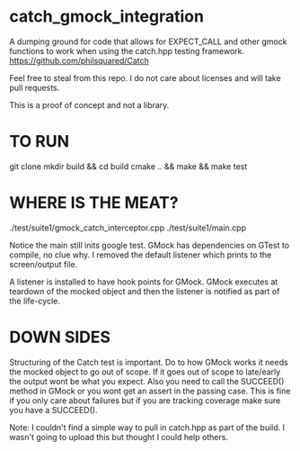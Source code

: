 # catch_gmock_integration
A dumping ground for code that allows for EXPECT_CALL and other gmock functions to work when using the catch.hpp testing framework. https://github.com/philsquared/Catch

Feel free to steal from this repo. I do not care about licenses and will take pull requests.

This is a proof of concept and not a library.

TO RUN
======
git clone
mkdir build && cd build
cmake .. && make && make test

WHERE IS THE MEAT?
==================
./test/suite1/gmock_catch_interceptor.cpp
./test/suite1/main.cpp

Notice the main still inits google test. GMock has dependencies on GTest to compile, no clue why. I removed the default listener which prints to the screen/output file.

A listener is installed to have hook points for GMock. GMock executes at teardown of the mocked object and then the listener is notified as part of the life-cycle.

DOWN SIDES
==========
Structuring of the Catch test is important. Do to how GMock works it needs the mocked object to go out of scope. If it goes out of scope to late/early the output wont be what you expect.
Also you need to call the SUCCEED() method in GMock or you wont get an assert in the passing case. This is fine if you only care about failures but if you are tracking coverage make sure you have a SUCCEED().


Note: I couldn't find a simple way to pull in catch.hpp as part of the build. I wasn't going to upload this but thought I could help others.

